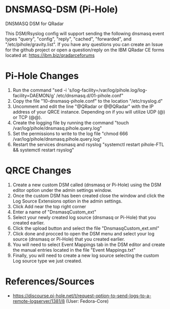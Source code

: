 # DNSMASQ-DSM (Pi-Hole)
DNSMASQ DSM for QRadar

This DSM/Rsyslog config will support sending the following dnsmasq event types "query", "config", "reply", "cached", "forwarded", and "/etc/pihole/gravity.list". If you have any questions you can create an Issue for the github project or open a question/reply on the IBM QRadar CE forms located at: https://ibm.biz/qradarceforums

# Pi-Hole Changes
1. Run the command "sed -i 's/log-facility=\/var\/log\/pihole.log/log-facility=DAEMON/g' /etc/dnsmasq.d/01-pihole.conf"
2. Copy the file "10-dnsmasq-pihole.conf" to the location "/etc/rsyslog.d"
3. Uncomment and edit the line "@QRadar or @@QRadar" with the IP address of your QRCE instance. Depending on if you will utilize UDP (@) or TCP (@@). 
4. Create the logging file by running the command "touch /var/log/pihole/dnsmasq.pihole.query.log"
5. Set the permissions to write to the log file "chmod 666 /var/log/pihole/dnsmasq.pihole.query.log"
6. Restart the services dnsmasq and rsyslog "systemctl restart pihole-FTL && systemctl restart rsyslog"

# QRCE Changes
1. Create a new custom DSM called (dnsmasq or Pi-Hole) using the DSM editor option under the admin settings window.
2. Once the custom DSM has been created close the window and click the Log Source Extensions option in the admin settings.
3. Click Add near the top right corner
4. Enter a name of "DnsmasqCustom_ext"
5. Select your newly created log source (dnsmasq or Pi-Hole) that you created earlier.
6. Click the upload button and select the file "DnsmasqCustom_ext.xml"
7. Click done and procced to open the DSM menu and select your log source (dnsmasq or Pi-Hole) that you created earlier.
8. You will need to select Event Mappings tab in the DSM editor and create the manual entries located in the file "Event Mappings.txt"
9. Finally, you will need to create a new log source selecting the custom Log source type we just created. 

# References/Sources
- https://discourse.pi-hole.net/t/request-option-to-send-logs-to-a-remote-logserver/1381/8 (User: Fedora-Core)
